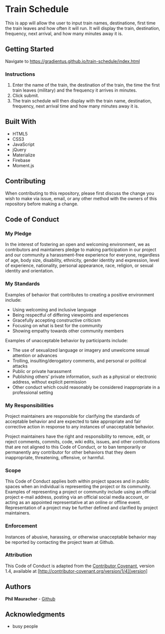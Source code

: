 # Train Schedule

This is app will allow the user to input train names, destinatione, first time the train leaves and how often it will run.
It will display the train, destination, frequency, next arrival, and how many minutes away it is.

## Getting Started

Navigate to https://gradientus.github.io/train-schedule/index.html

### Instructions

1. Enter the name of the train, the destination of the train, the time the first train leaves (military) and the frequency it arrives in minutes.
2. Click submit.
3. The train schedule will then display with the train name, destination, frequency, next arrival time and how many minutes away it is.



## Built With

* HTML5
* CSS3
* JavaScript
* jQuery
* Materialize
* Firebase
* Moment.js

## Contributing

When contributing to this repository, please first discuss the change you wish to make via issue, email, or any other method with the owners of this repository before making a change.

## Code of Conduct

### My Pledge

In the interest of fostering an open and welcoming environment, we as
contributors and maintainers pledge to making participation in our project and
our community a harassment-free experience for everyone, regardless of age, body
size, disability, ethnicity, gender identity and expression, level of experience,
nationality, personal appearance, race, religion, or sexual identity and
orientation.

### My Standards

Examples of behavior that contributes to creating a positive environment
include:

* Using welcoming and inclusive language
* Being respectful of differing viewpoints and experiences
* Gracefully accepting constructive criticism
* Focusing on what is best for the community
* Showing empathy towards other community members

Examples of unacceptable behavior by participants include:

* The use of sexualized language or imagery and unwelcome sexual attention or
advances
* Trolling, insulting/derogatory comments, and personal or political attacks
* Public or private harassment
* Publishing others' private information, such as a physical or electronic
  address, without explicit permission
* Other conduct which could reasonably be considered inappropriate in a
  professional setting

### My Responsibilities

Project maintainers are responsible for clarifying the standards of acceptable
behavior and are expected to take appropriate and fair corrective action in
response to any instances of unacceptable behavior.

Project maintainers have the right and responsibility to remove, edit, or
reject comments, commits, code, wiki edits, issues, and other contributions
that are not aligned to this Code of Conduct, or to ban temporarily or
permanently any contributor for other behaviors that they deem inappropriate,
threatening, offensive, or harmful.

### Scope

This Code of Conduct applies both within project spaces and in public spaces
when an individual is representing the project or its community. Examples of
representing a project or community include using an official project e-mail
address, posting via an official social media account, or acting as an appointed
representative at an online or offline event. Representation of a project may be
further defined and clarified by project maintainers.

### Enforcement

Instances of abusive, harassing, or otherwise unacceptable behavior may be
reported by contacting the project team at Github. 


### Attribution

This Code of Conduct is adapted from the [Contributor Covenant][homepage], version 1.4,
available at [http://contributor-covenant.org/version/1/4][version]

[homepage]: http://contributor-covenant.org
[version]: http://contributor-covenant.org/version/1/4/



## Authors

**Phil Mauracher** - [Github](https://github.com/gradientus)


## Acknowledgments

* busy people

